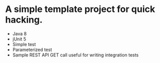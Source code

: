 # A simple template project for quick hacking.

- Java 8
- jUnit 5
- Simple test
- Parameterized test
- Sample REST API GET call useful for writing integration tests